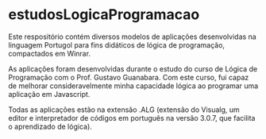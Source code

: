 # estudosLogicaProgramacao

Este respositório contém diversos modelos de aplicações desenvolvidas na linguagem Portugol para fins didáticos de lógica de programação, compactados em Winrar.

As aplicações foram desenvolvidas durante o estudo do curso de Lógica de Programação com o Prof. Gustavo Guanabara. Com este curso, fui capaz de melhorar consideravelmente minha capacidade lógica ao programar uma aplicação em Javascript. 


Todas as aplicações estão na extensão .ALG (extensão do Visualg, um editor e interpretador de códigos em português na versão 3.0.7, que facilita o aprendizado de lógica).
